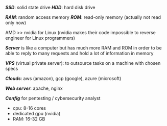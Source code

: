 ***SSD***: solid state drive
***HDD***: hard disk drive

***RAM***: random access memory
***ROM***: read-only memory (actually not read only now)

AMD >> nvidia for Linux (nvidia makes their code impossible to reverse engineer for Linux programmers)

***Server*** is like a computer but has much more RAM and ROM in order to be able to reply to many requests and hold a lot of information in memory 

***VPS*** (virtual private server): to outsource tasks on a machine with chosen specs 

***Clouds***: aws (amazon), gcp (google), azure (microsoft)

***Web server***: apache, nginx

***Config*** for pentesting / cybersecurity analyst
- cpu: 8-16 cores
- dedicated gpu (nvidia)
- RAM: 16-32 GB